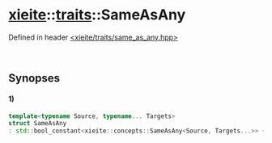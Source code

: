 # [xieite](../../xieite.md)\:\:[traits](../../traits.md)\:\:SameAsAny
Defined in header [<xieite/traits/same_as_any.hpp>](../../../include/xieite/traits/same_as_any.hpp)

&nbsp;

## Synopses
#### 1)
```cpp
template<typename Source, typename... Targets>
struct SameAsAny
: std::bool_constant<xieite::concepts::SameAsAny<Source, Targets...>> {};
```
